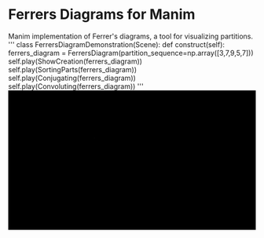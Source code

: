 # Ferrers Diagrams for Manim
Manim implementation of Ferrer's diagrams, a tool for visualizing partitions.
'''
class FerrersDiagramDemonstration(Scene):
    def construct(self):
        ferrers_diagram = FerrersDiagram(partition_sequence=np.array([3,7,9,5,7]))
        self.play(ShowCreation(ferrers_diagram))
        self.play(SortingParts(ferrers_diagram))
        self.play(Conjugating(ferrers_diagram))
        self.play(Convoluting(ferrers_diagram))
'''
![](Demo.gif)
